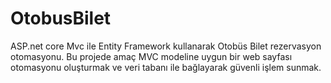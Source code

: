 # OtobusBilet
ASP.net core Mvc ile Entity Framework kullanarak Otobüs Bilet rezervasyon otomasyonu.
Bu projede amaç MVC modeline uygun bir web sayfası otomasyonu oluşturmak ve veri tabanı ile bağlayarak güvenli işlem sunmak.
